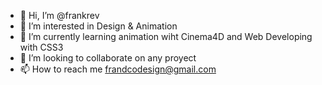 - 👋 Hi, I’m @frankrev
- 👀 I’m interested in Design & Animation
- 🌱 I’m currently learning animation wiht Cinema4D and Web Developing with CSS3
- 💞️ I’m looking to collaborate on any proyect
- 📫 How to reach me frandcodesign@gmail.com

<!---
frankrev/frankrev is a ✨ special ✨ repository because its `README.md` (this file) appears on your GitHub profile.
You can click the Preview link to take a look at your changes.
--->
